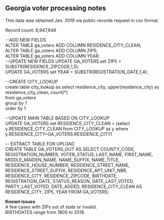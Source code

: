 ## Georgia voter processing notes

This data was obtained Jan. 2019 via public records request in csv formal.

Record count: 6,947,649

--ADD NEW FIELDS  
ALTER TABLE ga_voters ADD COLUMN RESIDENCE_CITY_CLEAN;    
ALTER TABLE ga_voters ADD COLUMN ZIP5;    
ALTER TABLE ga_voters ADD COLUMN YEAR;  
--UPDATE NEW FIELDS
UPDATE GA_VOTERS set ZIP5 = SUBSTR(RESIDENCE_ZIPCODE,1,5);  
UPDATE GA_VOTERS set YEAR = SUBSTR(REGISTRATION_DATE,1,4);  

--CREATE CITY_LOOKUP  
create table city_lookup as select residence_city, upper(residence_city) as residence_city_clean, count(*)  
from ga_voters  
group by 1  
order by 1  

--UPDATE MAIN TABLE BASED ON CITY_LOOKUP  
UPDATE GA_VOTERS set RESIDENCE_CITY_CLEAN = (select y.RESIDENCE_CITY_CLEAN from CITY_LOOKUP as y where y.RESIDENCE_CITY=GA_VOTERS.RESIDENCE_CITY)  


-- EXTRACT TABLE FOR UPLOAD  
CREATE TABLE GA_VOTERS_OUT AS SELECT COUNTY_CODE, REGISTRATION_NUMBER, VOTER_STATUS, LAST_NAME,
FIRST_NAME, MIDDLE_MAIDEN_NAME, NAME_SUFFIX, NAME_TITLE,
RESIDENCE_HOUSE_NUMBER, RESIDENCE_STREET_NAME, RESIDENCE_STREET_SUFFIX,
RESIDENCE_APT_UNIT_NBR, RESIDENCE_CITY, RESIDENCE_ZIPCODE, BIRTHDATE,
REGISTRATION_DATE, STATUS_REASON, DATE_LAST_VOTED, PARTY_LAST_VOTED,
DATE_ADDED,  RESIDENCE_CITY_CLEAN AS RESIDENCE_CITY, ZIP5, YEAR
FROM GA_VOTERS;  

**Known issues**  
A few cases with ZIPs out of state or invalid.  
BIRTHDATES range from 1800 to 2018.  

